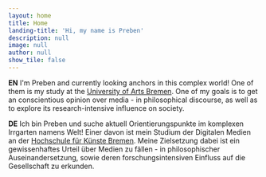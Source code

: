 ```yaml
---
layout: home
title: Home
landing-title: 'Hi, my name is Preben'
description: null
image: null
author: null
show_tile: false
---
```


**EN** I'm Preben and currently looking anchors in this complex world! One of them is my study at the [University of Arts Bremen](https://www.hfk2020.de/). One of my goals is to get an conscientious opinion over media - in philosophical discourse, as well as to explore its research-intensive influence on society.

**DE** Ich bin Preben und suche aktuell Orientierungspunkte im komplexen Irrgarten namens Welt! Einer davon ist mein Studium der Digitalen Medien an der [Hochschule für Künste Bremen](https://www.hfk2020.de/). Meine Zielsetzung dabei ist ein gewissenhaftes Urteil über Medien zu fällen - in philosophischer Auseinandersetzung, sowie deren forschungsintensiven Einfluss auf die Gesellschaft zu erkunden.  
